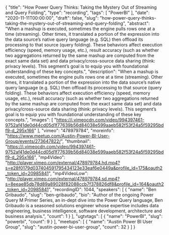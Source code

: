 {
  "title": "How Power Query Thinks: Taking the Mystery Out of Streaming and Query Folding",
  "type": "recording",
  "tags": [
    "PowerBI"
  ],
  "date": "2020-11-11T00:00:00",
  "draft": false,
  "slug": "how-power-query-thinks-taking-the-mystery-out-of-streaming-and-query-folding",
  "abstract": "When a mashup is executed, sometimes the engine pulls rows one at a time (streaming). Other times, it translated a portion of the expression into the data source’s native query language (e.g. SQL) then offload its processing to that source (query folding). These behaviors affect execution efficiency (speed, memory usage, etc.), result accuracy (such as whether two aggregations returned by the same mashup are computed from the exact same data set) and data privacy/cross-source data sharing (think: privacy levels). This segment’s goal is to equip you with foundational understanding of these key concepts.",
  "description": "When a mashup is executed, sometimes the engine pulls rows one at a time (streaming). Other times, it translated a portion of the expression into the data source’s native query language (e.g. SQL) then offload its processing to that source (query folding). These behaviors affect execution efficiency (speed, memory usage, etc.), result accuracy (such as whether two aggregations returned by the same mashup are computed from the exact same data set) and data privacy/cross-source data sharing (think: privacy levels). This segment’s goal is to equip you with foundational understanding of these key concepts.",
  "images": [
    "https://i.vimeocdn.com/video/994397461-9752af41de0d44cd05d1f77639b56d84038e599aaeb582f53f24a5f59295bdf9-d_295x166"
  ],
  "vimeo": "478979784",
  "moreinfo": "https://www.meetup.com/Austin-Power-BI-User-Group/events/273647822/",
  "thumbnail": "https://i.vimeocdn.com/video/994397461-9752af41de0d44cd05d1f77639b56d84038e599aaeb582f53f24a5f59295bdf9-d_295x166",
  "mp4Video": "http://player.vimeo.com/external/478979784.hd.mp4?s=e28f0179d037404591795434123e33eaf6e0449a&profile_id=175&oauth2_token_id=20985841",
  "mp4VideoLow": "http://player.vimeo.com/external/478979784.sd.mp4?s=8eeae85db78d89a89028f82088ccb7f378826df8&profile_id=164&oauth2_token_id=20985841",
  "recordingID": 1044,
  "speakers": [
    {
      "name": "Ben Gribaudo",
      "slug": "ben-gribaudo",
      "bio": "Author of the ongoing Power Query M Primer Series, an in-dept dive into the Power Query language, Ben Gribaudo is a seasoned solutions engineer whose expertise includes data engineering, business intelligence, software development, architecture and business analysis.",
      "count": 1
    }
  ],
  "ugtvtags": [
    {
      "name": "PowerBI",
      "slug": "powerbi",
      "count": 9
    }
  ],
  "meetups": [
    {
      "name": "Austin Power BI User Group",
      "slug": "austin-power-bi-user-group",
      "count": 32
    }
  ]
}